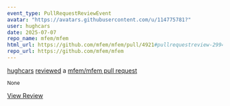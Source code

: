```yaml
---
event_type: PullRequestReviewEvent
avatar: "https://avatars.githubusercontent.com/u/114775781?"
user: hughcars
date: 2025-07-07
repo_name: mfem/mfem
html_url: https://github.com/mfem/mfem/pull/4921#pullrequestreview-2994450976
repo_url: https://github.com/mfem/mfem
---
```


<a href='https://github.com/hughcars' target='_blank'>hughcars</a> <a href='https://github.com/mfem/mfem/pull/4921#pullrequestreview-2994450976' target='_blank'>reviewed</a> a <a href='https://github.com/mfem/mfem/pull/4921' target='_blank'>mfem/mfem pull request</a>

<small>None</small>

<a href='https://github.com/mfem/mfem/pull/4921#pullrequestreview-2994450976' target='_blank'>View Review</a>